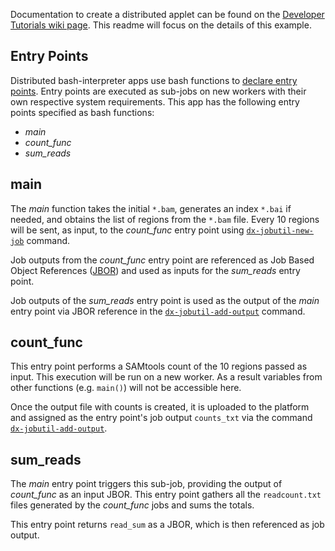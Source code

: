 Documentation to create a distributed applet can be found on the [Developer Tutorials wiki page](https://wiki.dnanexus.com/Developer-Tutorials/Parallelize-Your-App). This readme will focus on the details of this example.

## Entry Points

Distributed bash-interpreter apps use bash functions to [declare entry points](https://wiki.dnanexus.com/Developer-Tutorials/Parallelize-Your-App#Adding-Entry-Points-to-Your-Code). Entry points are executed as sub-jobs on new workers with their own respective system requirements. This app has the following entry points specified as bash functions:

* *main*
* *count_func*
* *sum_reads*

## main
The *main* function takes the initial `*.bam`, generates an index `*.bai` if needed, and obtains the list of regions from the `*.bam` file. Every 10 regions will be sent, as input, to the *count_func* entry point using [`dx-jobutil-new-job`](https://wiki.dnanexus.com/Helpstrings-of-SDK-Command-Line-Utilities#dx-jobutil-new-job) command.
<!-- SECTION: Download and prepare regions for scatter -->

Job outputs from the *count_func* entry point are referenced as Job Based Object References ([JBOR](https://wiki.dnanexus.com/API-Specification-v1.0.0/Job-Input-and-Output#Job-Dependencies)) and used as inputs for the *sum_reads* entry point.
<!-- SECTION: Merge results -->

Job outputs of the *sum_reads* entry point is used as the output of the *main* entry point via JBOR reference in the [`dx-jobutil-add-output`](https://wiki.dnanexus.com/Helpstrings-of-SDK-Command-Line-Utilities#dx-jobutil-add-output) command.
<!-- SECTION: Output results -->

## count_func
This entry point performs a SAMtools count of the 10 regions passed as input. This execution will be run on a new worker. As a result variables from other functions (e.g. `main()`) will not be accessible here.

Once the output file with counts is created, it is uploaded to the platform and assigned as the entry point's job output `counts_txt` via the command [`dx-jobutil-add-output`](https://wiki.dnanexus.com/Helpstrings-of-SDK-Command-Line-Utilities#dx-jobutil-add-output).
<!-- SECTION: count_func -->

## sum_reads
The *main* entry point triggers this sub-job, providing the output of *count_func* as an input JBOR. This entry point gathers all the `readcount.txt` files generated by the *count_func* jobs and sums the totals.

This entry point returns `read_sum` as a JBOR, which is then referenced as job output.
<!-- SECTION: sum_reads -->
<!-- INCLUDE: In the main function, the output is referenced -->
<!-- SECTION: Output results -->
